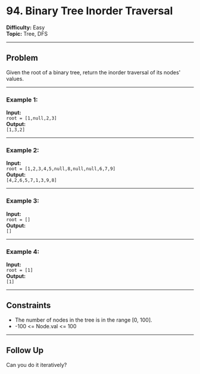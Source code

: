 # 94. Binary Tree Inorder Traversal

**Difficulty:** Easy  
**Topic:** Tree, DFS

---

## Problem

Given the root of a binary tree, return the inorder traversal of its nodes' values.

---

### Example 1:

**Input:**  
`root = [1,null,2,3]`  
**Output:**  
`[1,3,2]`

---

### Example 2:

**Input:**  
`root = [1,2,3,4,5,null,8,null,null,6,7,9]`  
**Output:**  
`[4,2,6,5,7,1,3,9,8]`

---

### Example 3:

**Input:**  
`root = []`  
**Output:**  
`[]`

---

### Example 4:

**Input:**  
`root = [1]`  
**Output:**  
`[1]`

---

## Constraints

- The number of nodes in the tree is in the range [0, 100].
- -100 <= Node.val <= 100

---

## Follow Up

Can you do it iteratively?
